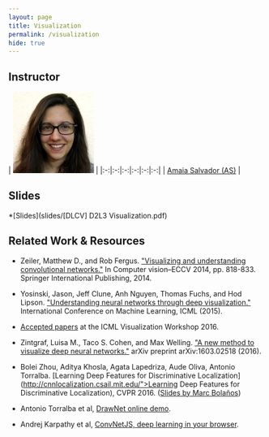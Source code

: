 ```yaml
---
layout: page
title: Visualization
permalink: /visualization
hide: true
---
```


## Instructor

| ![AmaiaSalvador][AmaiaSalvador-photo]  |
|:-:|:-:|:-:|:-:|:-:|:-:|
| [Amaia Salvador (AS)][AmaiaSalvador-web] |

[AmaiaSalvador-web]: https://imatge.upc.edu/web/people/amaia-salvador

[AmaiaSalvador-photo]: img/instructors/AmaiaSalvador.jpg "Amaia Salvador"

## Slides
*[Slides](slides/[DLCV] D2L3 Visualization.pdf)

## Related Work & Resources

* Zeiler, Matthew D., and Rob Fergus. ["Visualizing and understanding convolutional networks."](http://arxiv.org/abs/1311.2901) In Computer vision–ECCV 2014, pp. 818-833. Springer International Publishing, 2014.

* Yosinski, Jason, Jeff Clune, Anh Nguyen, Thomas Fuchs, and Hod Lipson. ["Understanding neural networks through deep visualization."](http://yosinski.com/deepvis) International Conference on Machine Learning, ICML (2015).

* [Accepted papers](http://icmlviz.github.io/papers/) at the ICML Visualization Workshop 2016.

* Zintgraf, Luisa M., Taco S. Cohen, and Max Welling. ["A new method to visualize deep neural networks."](http://arxiv.org/abs/1603.02518) arXiv preprint arXiv:1603.02518 (2016).

* Bolei Zhou, Aditya Khosla, Agata Lapedriza, Aude Oliva, Antonio Torralba. [Learning Deep Features for Discriminative Localization](http://cnnlocalization.csail.mit.edu/">Learning Deep Features for Discriminative Localization), CVPR 2016. ([Slides by Marc Bolaños](https://docs.google.com/presentation/d/1CItqjtAYa_OKVLs5BqqCzM8dEbCwkwit4Ooem_WJpY0/edit#slide=id.p))

* Antonio Torralba et al, [DrawNet online demo](http://people.csail.mit.edu/torralba/research/drawCNN/drawNet.html).

* Andrej Karpathy et al, [ConvNetJS, deep learning in your browser](http://cs.stanford.edu/people/karpathy/convnetjs/).
